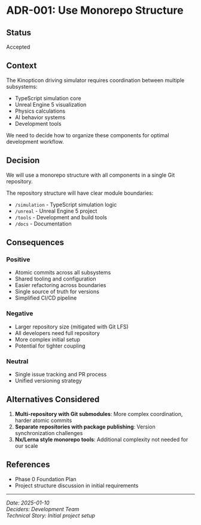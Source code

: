 # ADR-001: Use Monorepo Structure

## Status
Accepted

## Context
The Kinopticon driving simulator requires coordination between multiple subsystems:
- TypeScript simulation core
- Unreal Engine 5 visualization
- Physics calculations
- AI behavior systems
- Development tools

We need to decide how to organize these components for optimal development workflow.

## Decision
We will use a monorepo structure with all components in a single Git repository.

The repository structure will have clear module boundaries:
- `/simulation` - TypeScript simulation logic
- `/unreal` - Unreal Engine 5 project
- `/tools` - Development and build tools
- `/docs` - Documentation

## Consequences

### Positive
- Atomic commits across all subsystems
- Shared tooling and configuration
- Easier refactoring across boundaries
- Single source of truth for versions
- Simplified CI/CD pipeline

### Negative  
- Larger repository size (mitigated with Git LFS)
- All developers need full repository
- More complex initial setup
- Potential for tighter coupling

### Neutral
- Single issue tracking and PR process
- Unified versioning strategy

## Alternatives Considered
1. **Multi-repository with Git submodules**: More complex coordination, harder atomic commits
2. **Separate repositories with package publishing**: Version synchronization challenges
3. **Nx/Lerna style monorepo tools**: Additional complexity not needed for our scale

## References
- Phase 0 Foundation Plan
- Project structure discussion in initial requirements

---
*Date: 2025-01-10*  
*Deciders: Development Team*  
*Technical Story: Initial project setup*